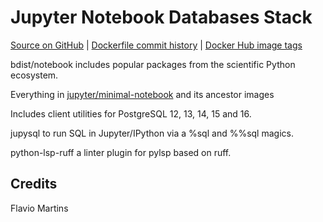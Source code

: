 # Jupyter Notebook Databases Stack

[Source on GitHub](https://github.com/bdist/notebook) | [Dockerfile commit history](https://github.com/bdist/notebook/commits/main/notebook/Dockerfile) | [Docker Hub image tags](https://hub.docker.com/r/bdist/notebook/tags/)

bdist/notebook includes popular packages from the scientific Python ecosystem.

Everything in [jupyter/minimal-notebook](https://jupyter-docker-stacks.readthedocs.io/en/latest/using/selecting.html#jupyter-minimal-notebook) and its ancestor images

Includes client utilities for PostgreSQL 12, 13, 14, 15 and 16.

jupysql to run SQL in Jupyter/IPython via a %sql and %%sql magics.

python-lsp-ruff a linter plugin for pylsp based on ruff.

## Credits

Flavio Martins
